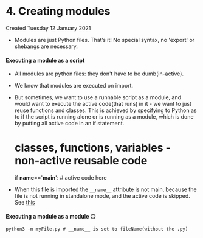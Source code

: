 # 4. Creating modules
Created Tuesday 12 January 2021


* Modules are just Python files. That’s it! No special syntax, no 'export' or shebangs are necessary.


#### Executing a module as a script

* All modules are python files: they don't have to be dumb(in-active). 
* We know that modules are executed on import.
* But sometimes, we want to use a runnable script as a module, and would want to execute the active code(that runs) in it - we want to just reuse functions and classes. This is achieved by specifying to Python as to if the script is running alone or is running as a module, which is done by putting all active code in an if statement.

	# classes, functions, variables - non-active reusable code
	if __name__=='__main__':
		# active code here


* When this file is imported the ``__name__`` attribute is not main, because the file is not running in standalone mode, and the active code is skipped. See [this](3._Functions_in_modules.md)


#### Executing a module as a module 🙃️
	python3 -m myFile.py # __name__ is set to fileName(without the .py)


